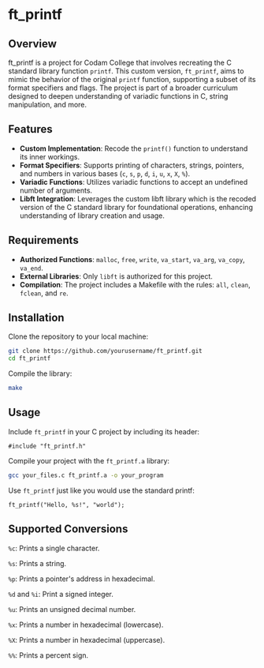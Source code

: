 # ft_printf

## Overview
ft_printf is a project for Codam College that involves recreating the C standard library function `printf`. This custom version, `ft_printf`, aims to mimic the behavior of the original `printf` function, supporting a subset of its format specifiers and flags. The project is part of a broader curriculum designed to deepen understanding of variadic functions in C, string manipulation, and more.

## Features
- **Custom Implementation**: Recode the `printf()` function to understand its inner workings.
- **Format Specifiers**: Supports printing of characters, strings, pointers, and numbers in various bases (`c`, `s`, `p`, `d`, `i`, `u`, `x`, `X`, `%`).
- **Variadic Functions**: Utilizes variadic functions to accept an undefined number of arguments.
- **Libft Integration**: Leverages the custom libft library which is the recoded version of  the C standard library for foundational operations, enhancing understanding of library creation and usage.

## Requirements
- **Authorized Functions**: `malloc`, `free`, `write`, `va_start`, `va_arg`, `va_copy`, `va_end`.
- **External Libraries**: Only `libft` is authorized for this project.
- **Compilation**: The project includes a Makefile with the rules: `all`, `clean`, `fclean`, and `re`.

## Installation

Clone the repository to your local machine:

```bash
git clone https://github.com/yourusername/ft_printf.git
cd ft_printf
```

Compile the library:
```bash
make
```

## Usage
Include `ft_printf` in your C project by including its header:

`#include "ft_printf.h"`


Compile your project with the `ft_printf.a` library:
```bash
gcc your_files.c ft_printf.a -o your_program
```
Use `ft_printf` just like you would use the standard printf:

`ft_printf("Hello, %s!", "world");`

## Supported Conversions

`%c`: Prints a single character.

`%s`: Prints a string.

`%p`: Prints a pointer's address in hexadecimal.

`%d` and `%i`: Print a signed integer.

`%u`: Prints an unsigned decimal number.

`%x`: Prints a number in hexadecimal (lowercase).

`%X`: Prints a number in hexadecimal (uppercase).

`%%`: Prints a percent sign.